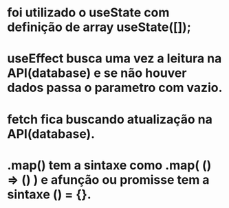 # foi utilizado o useState com definição de array useState([]);
# useEffect busca uma vez a leitura na API(database) e se não houver dados passa o parametro com vazio.
# fetch fica buscando atualização na API(database).
# .map() tem a sintaxe como .map( () => () ) e afunção ou promisse tem a sintaxe () = {}.